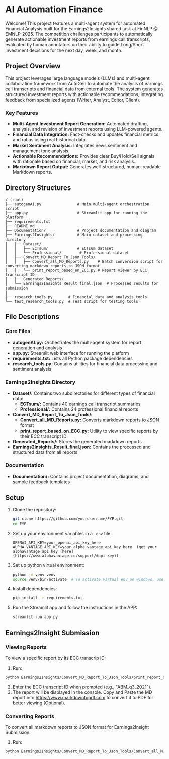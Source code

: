 # AI Automation Finance

Welcome! This project features a multi-agent system for automated Financial Analysis built for the Earnings2Insights shared task at FinNLP @ EMNLP-2025. The competition challenges participants to automatically generate actionable investment reports from earnings call transcripts, evaluated by human annotators on their ability to guide Long/Short investment decisions for the next day, week, and month.

## Project Overview

This project leverages large language models (LLMs) and multi-agent collaboration framework from AutoGen to automate the analysis of earnings call transcripts and financial data from external tools. The system generates structured investment reports with actionable recommendations, integrating feedback from specialized agents (Writer, Analyst, Editor, Client). 

### Key Features
- **Multi-Agent Investment Report Generation:** Automated drafting, analysis, and revision of investment reports using LLM-powered agents.
- **Financial Data Integration:** Fact-checks and updates financial metrics and ratios using real historical data.
- **Market Sentiment Analysis:** Integrates news sentiment and management tone analysis.
- **Actionable Recommendations:** Provides clear Buy/Hold/Sell signals with rationale based on financial, market, and risk analysis.
- **Markdown Report Output:** Generates well-structured, human-readable Markdown reports.

## Directory Structures
```
/ (root)
├── autogenAI.py                # Main multi-agent orchestration script
├── app.py                      # Streamlit app for running the platform
├── requirements.txt            
├── README.md                   
├── Documentation/              # Project documentation and diagram
├── Earnings2Insights/          # Main dataset and processing directory
│   ├── Dataset/              
│   │   ├── ECTsum/             # ECTsum dataset
│   │   └── Professional/        # Professional dataset
│   ├── Convert_MD_Report_To_Json_Tools/  
│   │   ├── Convert_all_MD_Reports.py    # Batch conversion script for converting markdown reports to JSON format
│   │   └── print_report_based_on_ECC.py # Report viewer by ECC transcript ID
│   ├── Generated_Reports/      
│   └── Earnings2Insights_Result_final.json  # Processed results for submission
│            
├── research_tools.py       # Financial data and analysis tools
└── test_research_tools.py  # Test script for testing tools

```

## File Descriptions

### Core Files
- **autogenAI.py:** Orchestrates the multi-agent system for report generation and analysis
- **app.py:** Streamlit web interface for running the platform
- **requirements.txt:** Lists all Python package dependencies
- **research_tools.py:** Contains utilities for financial data processing and sentiment analysis

### Earnings2Insights Directory
- **Dataset/:** Contains two subdirectories for different types of financial data:
  - **ECTsum/:** Contains 40 earnings call transcript summaries
  - **Professional/:** Contains 24 professional financial reports
- **Convert_MD_Report_To_Json_Tools/:**
  - **Convert_all_MD_Reports.py:** Converts markdown reports to JSON format
  - **print_report_based_on_ECC.py:** Utility to view specific reports by their ECC transcript ID
- **Generated_Reports/:** Stores the generated markdown reports
- **Earnings2Insights_Result_final.json:** Contains the processed and structured data from all reports

### Documentation
- **Documentation/:** Contains project documentation, diagrams, and sample feedback templates

## Setup

1. Clone the repository:
   ```bash
   git clone https://github.com/yourusername/FYP.git
   cd FYP
   ```

2. Set up your environment variables in a `.env` file:
   ```
   OPENAI_API_KEY=your_openai_api_key_here
   ALPHA_VANTAGE_API_KEY=your_alpha_vantage_api_key_here  (get your alphavantage api key [here](https://www.alphavantage.co/support/#api-key))
   ```

3. Set up python virtual environment:
   ```bash
   python -m venv venv
   source venv/bin/activate  # To activate virtual env on windows, use `venv\Scripts\activate`.
   ```

4. Install dependencies:
   ```bash
   pip install -r requirements.txt
   ```

5. Run the Streamlit app and follow the instructions in the APP:
   ```bash
   streamlit run app.py
   ```



## Earnings2Insight Submission

### Viewing Reports
To view a specific report by its ECC transcrip ID:
1. Run: 
```bash
python Earnings2Insights/Convert_MD_Report_To_Json_Tools/print_report_based_on_ECC.py
```
2. Enter the ECC transcript ID when prompted (e.g., "ABM_q3_2021"). 
3. The report will be displayed in the console. Copy and Paste the MD report into https://www.markdowntopdf.com to convert it to PDF for better viewing (Optional).

### Converting Reports
To convert all markdown reports to JSON format for Earnings2Insight Submission:
1. Run:
```bash
python Earnings2Insights/Convert_MD_Report_To_Json_Tools/Convert_all_MD_Reports.py
```



